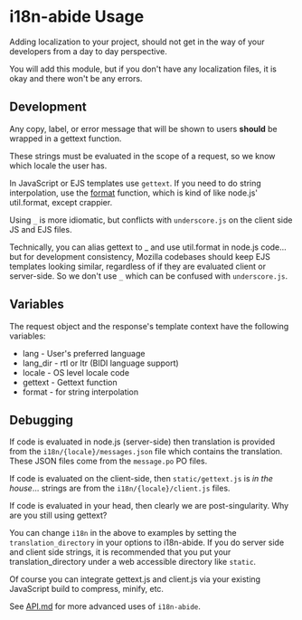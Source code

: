# i18n-abide Usage

Adding localization to your project,
should not get in the way of your developers from a day to day perspective.

You will add this module, but if you don't have any localization files,
it is okay and there won't be any errors.

## Development

Any copy, label, or error message that will be shown to users **should** be
wrapped in a gettext function.

These strings must be evaluated in the scope of a request,
so we know which locale the user has.

In JavaScript or EJS templates use `gettext`.
If you need to do string interpolation, use the
[format](../lib/i18n.js) function,
which is kind of like node.js' util.format, except crappier.

Using `_` is more idiomatic,
but conflicts with `underscore.js` on the client side JS and EJS files.

Technically, you can alias gettext to _ and use util.format in node.js code...
but for development consistency,
Mozilla codebases should keep EJS templates looking similar,
regardless of if they are evaluated client or server-side.
So we don't use `_` which can be confused with `underscore.js`.

## Variables

The request object and the response's template context have the following variables:

 * lang - User's preferred language
 * lang_dir - rtl or ltr (BIDI language support)
 * locale - OS level locale code
 * gettext - Gettext function
 * format - for string interpolation

## Debugging

If code is evaluated in node.js (server-side) then translation is provided from
the `i18n/{locale}/messages.json` file which contains the translation.
These JSON files come from the `message.po` PO files.

If code is evaluated on the client-side, then `static/gettext.js` is *in
the house*...
strings are from the `i18n/{locale}/client.js` files.

If code is evaluated in your head, then clearly we are post-singularity. Why are you
still using gettext?

You can change `i18n` in the above to examples by setting the
`translation_directory` in your options to i18n-abide.
If you do server side and client side strings,
it is recommended that you put your translation_directory under a web
accessible directory like `static`.

Of course you can integrate gettext.js and client.js via your existing
JavaScript build to compress, minify, etc.

See [API.md](API.md) for more advanced uses of `i18n-abide`.